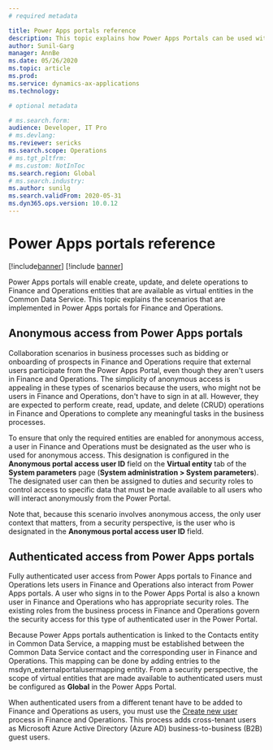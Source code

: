 ```yaml
---
# required metadata

title: Power Apps portals reference
description: This topic explains how Power Apps Portals can be used with Finance and Operations.
author: Sunil-Garg
manager: AnnBe
ms.date: 05/26/2020
ms.topic: article
ms.prod:
ms.service: dynamics-ax-applications
ms.technology: 

# optional metadata

# ms.search.form:
audience: Developer, IT Pro
# ms.devlang: 
ms.reviewer: sericks
ms.search.scope: Operations
# ms.tgt_pltfrm: 
# ms.custom: NotInToc
ms.search.region: Global
# ms.search.industry:
ms.author: sunilg
ms.search.validFrom: 2020-05-31
ms.dyn365.ops.version: 10.0.12
---
```


# Power Apps portals reference

[!include[banner](../includes/banner.md)]
[!include [banner](../includes/preview-banner.md)]

Power Apps portals will enable create, update, and delete operations to Finance and Operations entities that are available as virtual entities in the Common Data Service. This topic explains the scenarios that are implemented in Power Apps portals for Finance and Operations.

## Anonymous access from Power Apps portals

Collaboration scenarios in business processes such as bidding or onboarding of prospects in Finance and Operations require that external users participate from the Power Apps Portal, even though they aren't users in Finance and Operations. The simplicity of anonymous access is appealing in these types of scenarios because the users, who might not be users in Finance and Operations, don't have to sign in at all. However, they are expected to perform create, read, update, and delete (CRUD) operations in Finance and Operations to complete any meaningful tasks in the business processes.

To ensure that only the required entities are enabled for anonymous access, a user in Finance and Operations must be designated as the user who is used for anonymous access. This designation is configured in the **Anonymous portal access user ID** field on the **Virtual entity** tab of the **System parameters** page (**System administration \> System parameters**). The designated user can then be assigned to duties and security roles to control access to specific data that must be made available to all users who will interact anonymously from the Power Portal.

Note that, because this scenario involves anonymous access, the only user context that matters, from a security perspective, is the user who is designated in the **Anonymous portal access user ID** field.

## Authenticated access from Power Apps portals

Fully authenticated user access from Power Apps portals to Finance and Operations lets users in Finance and Operations also interact from Power Apps portals. A user who signs in to the Power Apps Portal is also a known user in Finance and Operations who has appropriate security roles. The existing roles from the business process in Finance and Operations govern the security access for this type of authenticated user in the Power Portal.

Because Power Apps portals authentication is linked to the Contacts entity in Common Data Service, a mapping must be established between the Common Data Service contact and the corresponding user in Finance and Operations. This mapping can be done by adding entries to the msdyn\_externalportalusermapping entity. From a security perspective, the scope of virtual entities that are made available to authenticated users must be configured as **Global** in the Power Apps Portal.

When authenticated users from a different tenant have to be added to Finance and Operations as users, you must use the [Create new user](../sysadmin/tasks/create-new-users.md) process in Finance and Operations. This process adds cross-tenant users as Microsoft Azure Active Directory (Azure AD) business-to-business (B2B) guest users.
